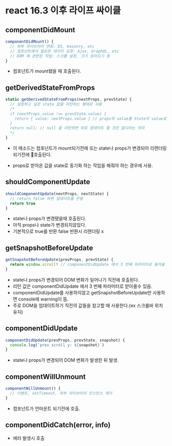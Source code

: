 # react 16.3 이후 라이프 싸이클

## componentDidMount

```javascript
componentDidMount() {
  // 외부 라이브러리 연동: D3, masonry, etc
  // 컴포넌트에서 필요한 데이터 요청: Ajax, GraphQL, etc
  // DOM 에 관련된 작업: 스크롤 설정, 크기 읽어오기 등
}
```

- 컴포넌트가 mount됐을 때 호출된다.

## getDerivedStateFromProps

```javascript
static getDerivedStateFromProps(nextProps, prevState) {
  // 설정하고 싶은 state 값을 리턴하는 형태로 사용
  /*
  if (nextProps.value !== prevState.value) {
    return { value: nextProps.value } // props의 value를 State의 value로 동기화
  }
  return null; // null 을 리턴하면 따로 업데이트 할 것은 없다라는 의미
  */
}
```

- 이 메소드는 컴포넌트가 mount되기전에 또는 state나 props가 변경되어 리렌더링 되기전에 호출된다.

- props로 받아온 값을 state로 동기화 하는 작업을 해줘야 하는 경우에 사용.

## shouldComponentUpdate

```javascript
shouldComponentUpdate(nextProps, nextState) {
  // return false 하면 업데이트를 안함
  return true
}
```

- state나 props가 변경됐을때 호출된다.
- 아직 props나 state가 변경되지않았다.
- 기본적으로 true를 반환 false 반환시 리렌더링 x

## getSnapshotBeforeUpdate

```javascript
getSnapshotBeforeUpdate(prevProps, prevState) {
  return window.scrollY // componentDidUpdate 에서 3 번째 파라미터로 들어옴
}
```

- state나 props가 변경되어 DOM 변화가 일어나기 직전에 호출된다.
- 리턴 값은 componentDidUpdate 에서 3 번째 파라미터로 받아올수 있음.
- componentDidUpdate를 사용하지않고 getSnapshotBeforeUpdate만 사용하면 console에 warning이 뜸.
- 주로 DOM을 업데이트하기 직전의 값들을 참고할 때 사용한다.(ex 스크롤바 위치 유지)

## componentDidUpdate

```javascript
componentDidUpdate(prevProps, prevState, snapshot) {
  console.log(`prev scroll y: ${snapshot}`)
}
```

- state나 props가 변경되어 DOM 변화가 발생한 뒤 발생.

## componentWillUnmount

```javascript
componentWillUnmount() {
  // 이벤트, setTimeout, 외부 라이브러리 인스턴스 제거
}
```

- 컴포넌트가 언마운트 되기전에 호출.

## componentDidCatch(error, info)

- 에러 발생시 호출
